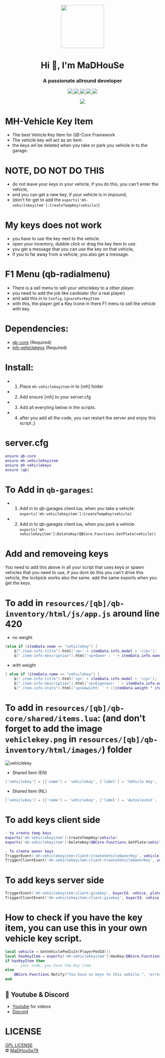 <p align="center">
    <img width="140" src="https://icons.iconarchive.com/icons/iconarchive/red-orb-alphabet/128/Letter-M-icon.png" />  
    <h1 align="center">Hi 👋, I'm MaDHouSe</h1>
    <h3 align="center">A passionate allround developer </h3>    
</p>

<p align="center">
  <a href="https://github.com/MaDHouSe79/mh-vehiclekeyitem/issues">
    <img src="https://img.shields.io/github/issues/MaDHouSe79/mh-vehiclekeyitem"/> 
  </a>
  <a href="https://github.com/MaDHouSe79/mh-vehiclekeyitem/watchers">
    <img src="https://img.shields.io/github/watchers/MaDHouSe79/mh-vehiclekeyitem"/> 
  </a> 
  <a href="https://github.com/MaDHouSe79/mh-vehiclekeyitem/network/members">
    <img src="https://img.shields.io/github/forks/MaDHouSe79/mh-vehiclekeyitem"/> 
  </a>  
  <a href="https://github.com/MaDHouSe79/mh-vehiclekeyitem/stargazers">
    <img src="https://img.shields.io/github/stars/MaDHouSe79/mh-vehiclekeyitem?color=white"/> 
  </a>
  <a href="https://github.com/MaDHouSe79/mh-vehiclekeyitem/blob/main/LICENSE">
    <img src="https://img.shields.io/github/license/MaDHouSe79/mh-vehiclekeyitem?color=black"/> 
  </a>      
</p>

<p align="center">
  <img alig src="https://github-profile-trophy.vercel.app/?username=MaDHouSe79&margin-w=15&column=6" />
</p>


# MH-Vehicle Key Item
- The best Vehicle Key Item for QB-Core Framework
- The vehicle key will act as an item.
- the keys wil be deleted when you take or park you vehicle in to the garage.

# NOTE, DO NOT DO THIS
- do not leave your keys in your vehicle, if you do this, you can't enter the vehicle,
- and you can get a new key, if your vehicle is in impound, 
- (don't for get to add the `exports['mh-vehiclekeyitem']:CreateTempKey(vehicle)`)


# My keys does not work
- you have to use the key next to the vehicle.
- open your inventory, dubble click or drag the key item to use.
- you get a message that you can use the key on that vehicle,
- if you to far away from a vehicle, you also get a message.

# F1 Menu (qb-radialmenu)
- There is a sell menu to sell your vehiclekey to a other player.
- you need to add the job like cardealer (for a real player)
- and add this in to `Config.IgnoreForKeyItem`
- with this, the player get a Key Icone in there F1 menu to sell the vehicle with key. 


# Dependencies:
- [qb-core](https://github.com/qbcore-framework/qb-core) (Required)
- [mh-vehiclekeys](https://github.com/MaDHouSe79/mh-vehiclekeys) (Required)


# Install:
- 1. Place `mh-vehiclekeyitem` in to [mh] folder
- 2. Add ensure [mh] to your server.cfg
- 3. Add all everyting below in the scripts.
- 4. after you add all the code, you can restart the server and enjoy this script ;)

# server.cfg
```lua
ensure qb-core
ensure mh-vehiclekeyitem
ensure mh-vehiclekeys
ensure [qb]
```

# To Add in `qb-garages`:
- 1. Add in to qb-garages client.lua, when you take a vehicle: `exports['mh-vehiclekeyitem']:CreateTempKey(vehicle)`
- 2. Add in to qb-garages client.lua, when you park a vehicle `exports['mh-vehiclekeyitem']:DeleteKey(QBCore.Functions.GetPlate(vehicle))`

# Add and removeing keys
You need to add this above in all your script that uses keys or spawn vehicles that you need to use, 
if you dont do this you can't drive this vehicle, the lockpick works also the same.
add the same exports when you get the keys.


# To add in `resources/[qb]/qb-inventory/html/js/app.js` around line 420
- no weight
```lua
}else if (itemData.name == "vehiclekey") {
    $(".item-info-title").html('<p>' + itemData.info.model + '</p>');
    $(".item-info-description").html('<p>Owner : ' + itemData.info.owner + '</p><p>Plate: ' + itemData.info.plate + '</p>');
```
- with weight
```lua
} else if (itemData.name == "vehiclekey") {
    $(".item-info-title").html('<p>' + itemData.info.model + '</p>');
    $(".item-info-description").html('<p>Eigenaar: ' + itemData.info.owner + '</p><p>Kenteken: ' + itemData.info.plate + '</p>');
    $(".item-info-stats").html('<p>Gewicht: ' + ((itemData.weight * itemData.amount) / 1000).toFixed(1) + ' | Amount: ' + itemData.amount)
```


# To add in `resources/[qb]/qb-core/shared/items.lua`: (and don't forget to add the image `vehiclekey.png` in `resources/[qb]/qb-inventory/html/images/`) folder
![vehiclekey](https://i.imgur.com/JmRS6v9.png)

- Shared Item (EN) 
```lua
['vehiclekey'] = {['name'] = 'vehiclekey', ['label'] = 'Vehicle Key', ['weight'] = 0, ['type'] = 'item', ['image'] = 'vehiclekey.png', ['unique'] = true, ['useable'] = true, ['shouldClose'] = true, ['combinable'] = nil, ['description'] = 'This is a car key, take good care of it, if you lose it you probably won\'t be able to use your car' },
```

- Shared Item (NL)
```lua
['vehiclekey'] = {['name'] = 'vehiclekey', ['label'] = 'Autosleutel', ['weight'] = 0, ['type'] = 'item', ['image'] = 'vehiclekey.png', ['unique'] = true, ['useable'] = true, ['shouldClose'] = true, ['combinable'] = nil, ['description'] = 'Dit is een autosleutel, zorg er goed voor, als u hem verliest, kunt u uw auto waarschijnlijk niet meer gebruiken' },
```

# To add keys client side
```lua
- to create temp keys
exports['mh-vehiclekeyitem']:CreateTempKey(vehicle)
exports['mh-vehiclekeyitem']:DeleteKey(QBCore.Functions.GetPlate(vehicle))

- To create owner keys 
TriggerEvent('mh-vehiclekeyitem:client:CreateVehicleOwnerKey', vehicle)            -- (Client side)
TriggerClientEvent('mh-vehiclekeyitem:client:CreateVehicleOwnerKey', vehicle)      -- (Server side)
```

# To add keys server side
```lua
TriggerEvent('mh-vehiclekeyitem:client:givekey', buyerId, vehice, plate)       -- (Client side)
TriggerClientEvent('mh-vehiclekeyitem:client:givekey', buyerId, vehice, plate) -- (Server side)
```

# How to check if you have the key item, you can use this in your own vehicle key script.
```lua
local vehicle = GetVehiclePedIsIn(PlayerPedId())
local hasKeyItem = exports['mh-vehiclekeyitem']:HasKey(QBCore.Functions.GetPlate(vehicle))
if hasKeyItem then
    -- your code, you have the key item
else
    QBCore.Functions.Notify("You have no keys to this vehicle.", 'error')
end
```


## 🙈 Youtube & Discord
- [Youtube](https://www.youtube.com/@MaDHouSe79) for videos
- [Discord](https://discord.gg/cEMSeE9dgS)

# LICENSE
[GPL LICENSE](./LICENSE)<br />
&copy; [MaDHouSe79](https://www.youtube.com/@MaDHouSe79)

